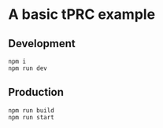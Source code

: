 # A basic tPRC example

## Development

```
npm i
npm run dev
```

## Production

```
npm run build
npm run start
```
